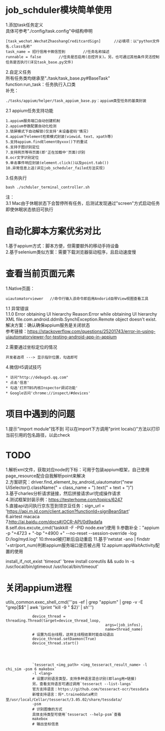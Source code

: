 # job_schduler模块简单使用
1.添加task任务定义     
具体可参考"./config/task.config"中结构申明
```
[task_wechat.WechatZhaoshangCreditcardSign]      //必填项：以"python文件名.class名称"
task_name = 招行信用卡微信签到        //任务名称描述
runnable = false        //任务是否启用(总控开关)。另，也可通过其他条件灵活控制任务是否执行(详见task_base.py文件)
```
2.自定义任务     
所有任务类均继承至"./task/task_base.py#BaseTask"      
function:run_task：任务执行入口类       
补充：     
```
./tasks/appium/helper/task_appium_base.py：appium类型任务的基类封装      
```
2.1 appium任务支持功能
```
1.appium服务端口自动创建机制
2.appium参数配置自动化检测
3.锁屏模式下自动解锁(仅支持'未设备密码'情况)
4.appium下element检索模式封装(viewid、text、xpath等)
5.支持appium.findElementByxxx()下的重试
6.支持子图识别定位
7.支持网页等待页面(即'正在加载中'页面)识别
8.ocr文字识别定位
9.单击事件响应封装(element.click()以及point.tab())
10.异常信息上送(详见job_scheduler_failed方法实现)
```
3.任务执行
```
bash ./schduler_terminal_controller.sh
```
注：      
3.1 Mac由于休眠状态下会暂停所有任务，后测试发现通过"screen"方式启动任务即使休眠状态依旧可执行


# 自动化脚本方案优劣对比
1.基于appium方式：脚本方便，但需要额外的移动手持设备  
2.基于selenium类似方案：需要下载浏览器驱动程序，且启动速度慢  



# 查看当前页面元素
1.Native页面：
```
uiautomatorviewer   //命令行输入该命令即启用Andorid自带View视图查看工具
```
1.1 异常错误    
1.1.0 Error obtaining UI hierarchy  Reason:Error while obtaining UI hierarchy XML file.com.android.ddmlb.SynchException.Remote object doesn't exist.    
解决方案：确认确保appium服务是关闭状态  
参考链接：https://stackoverflow.com/questions/25201743/error-in-using-uiautomatorviewer-for-testing-android-app-in-appium

2.需要通过坐标定位的情况
```
开发者选项 ---> 显示指针位置，勾选即可
```
4.微信H5调试技巧
```
* 访问"http://debugx5.qq.com" 
* 点击'信息'
* 勾选'打开TBS内核Inspector调试功能'
* Google访问'chrome://inspect/#devices'
```


# 项目中遇到的问题     
1.提示"import module"找不到
可以在import下方调用"print locals()"方法以打印当前引用的包名路径，以此check     


# TODO
1.解析xml文件，获取对应node的下标：可用于包装appium框架，自己使用page_resource配合自我解析point来解决      
2.方案研究：driver.find_element_by_android_uiautomator("new UiSelector().className(" + class_name + ").text(" + text + ")")  
3.基于charles分析请求链接，然后拼接请求url完成操作请求   
4.测试框架封装示例：https://testerhome.com/topics/6247   
5.直接api访问执行京东签到领京豆任务：sign_url = 'https://api.m.jd.com/client.action?functionId=signBeanStart'   
6.airtest macaca      
7.http://ai.baidu.com/docs#/OCR-API/0d9adafa  
8.self.dos.excute_cmd('taskkill -F -PID node.exe')使用
9.参数补全："appium -p "+4723 + "-bp "+4900 +" --no-reset --session-override -log D:/log/myd.log"
10.thread被打断后自动重启
11.基于'netstat -ano | findstr '+str(port_num)判断appium服务端口是否被占用
12.appium:appWaitActivity配置的使用


install_if_not_exist 'timeout' 'brew install coreutils && sudo ln -s /usr/local/bin/gtimeout /usr/local/bin/timeout'

# 关闭appium进程
utils_common.exec_shell_cmd('''ps -ef | grep "appium" | grep -v -E "grep|$$" | awk  '{print "kill -9 " $2}' | sh''')


                device_thread = threading.Thread(target=device_thread_loop,
                                                 args=(job_infos),
                                                 name=thread_name)
                # 设置为后台线程，这样主线程结束时能自动退出
                device_thread.setDaemon(True)
                device_thread.start()




                `tesseract <img_path> <img_tesseract_result_name> -l chi_sim -psm 6 makebox`
                -l <lang>
                # 设置识别语言类型，支持多种语言混合识别(即lang用+链接)
                另，查看支持语言可通过调用`tesseract --list-langs`
                官方支持语言：https://github.com/tesseract-ocr/tessdata
                新增支持语言：将*.traineddata拷贝至/usr/local/Cellar/tesseract/3.05.02/share/tessdata/
                -psm
                # 识别图像的方式
                具体支持类型可使用`tesseract --help-psm`查看
                makebox
                # 输出坐标信息